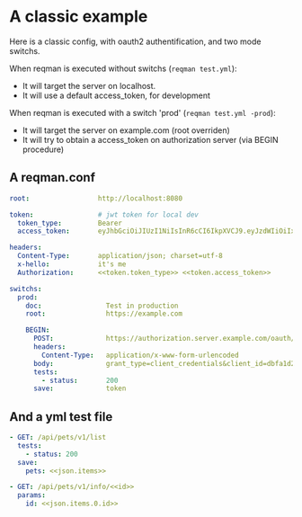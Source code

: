 # A classic example

Here is a classic config, with oauth2 authentification, and two mode switchs.

When reqman is executed without switchs (`reqman test.yml`):

  * It will target the server on localhost.
  * It will use a default access_token, for development


When reqman is executed with a switch 'prod' (`reqman test.yml -prod`):

  * It will target the server on example.com (root overriden)
  * It will try to obtain a access_token on authorization server (via BEGIN procedure)


## A reqman.conf
```yaml
root:                 http://localhost:8080

token:                # jwt token for local dev
  token_type:         Bearer
  access_token:       eyJhbGciOiJIUzI1NiIsInR6cCI6IkpXVCJ9.eyJzdWIiOiIxMzUwNjg4MjciLCJjZGV0YWIiOiIxNjI3NSIsImFwcGlkIjoicG9zdGVfbG9jYWwifQ.XMPNGpB5TUbmm08h2s79KYol32MQaRT_CvhAoTBBBnI

headers:
  Content-Type:       application/json; charset=utf-8
  x-hello:            it's me
  Authorization:      <<token.token_type>> <<token.access_token>>

switchs:
  prod:
    doc:                Test in production
    root:               https://example.com

    BEGIN:
      POST:             https://authorization.server.example.com/oauth/token
      headers:
        Content-Type:   application/x-www-form-urlencoded
      body:             grant_type=client_credentials&client_id=dbfa1d28-c815-4b61-a435-0b2b761d30ab&client_secret=cbe46cde-affb-4324-8f26-f69ace80f1ce
      tests:
        - status:       200
      save:             token
```

## And a yml test file
```yaml
- GET: /api/pets/v1/list
  tests:
    - status: 200
  save:
    pets: <<json.items>>

- GET: /api/pets/v1/info/<<id>>
  params:
    id: <<json.items.0.id>>
 
```
